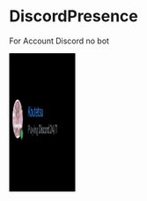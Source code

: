 # DiscordPresence
For Account Discord no bot

<img src="Preview.gif" width="120" height="250" align="left">
